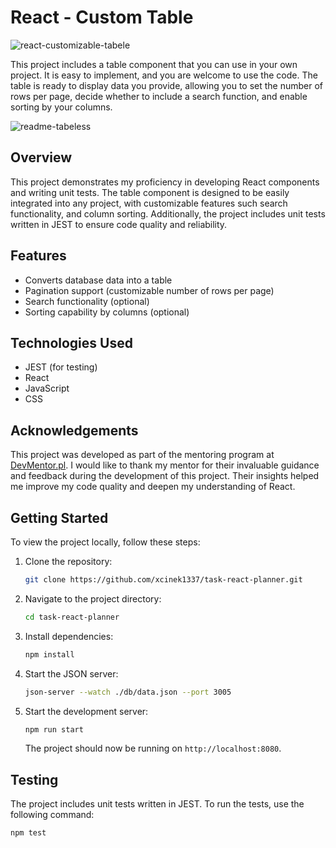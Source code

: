 # React - Custom Table
![react-customizable-tabele](https://github.com/xcinek1337/react-custom-table/assets/125750465/634df96d-f892-4837-9edb-2240ceeb3786)

This project includes a table component that you can use in your own project. It is easy to implement, and you are welcome to use the code. The table is ready to display data you provide, allowing you to set the number of rows per page, decide whether to include a search function, and enable sorting by your columns.

![readme-tabeless](https://github.com/xcinek1337/react-custom-table/assets/125750465/a11659ff-1d49-48b5-9b35-f04705feff44)

## Overview

This project demonstrates my proficiency in developing React components and writing unit tests. The table component is designed to be easily integrated into any project, with customizable features such search functionality, and column sorting. Additionally, the project includes unit tests written in JEST to ensure code quality and reliability.

## Features

- Converts database data into a table
- Pagination support (customizable number of rows per page)
- Search functionality (optional)
- Sorting capability by columns (optional)

## Technologies Used

- JEST (for testing)
- React
- JavaScript
- CSS

## Acknowledgements

This project was developed as part of the mentoring program at [DevMentor.pl](https://devmentor.pl). I would like to thank my mentor for their invaluable guidance and feedback during the development of this project. Their insights helped me improve my code quality and deepen my understanding of React.

## Getting Started

To view the project locally, follow these steps:

1. Clone the repository:
    ```sh
    git clone https://github.com/xcinek1337/task-react-planner.git
    ```
2. Navigate to the project directory:
    ```sh
    cd task-react-planner
    ```
3. Install dependencies:
    ```sh
    npm install
    ```
4. Start the JSON server:
    ```sh
    json-server --watch ./db/data.json --port 3005
    ```
5. Start the development server:
    ```sh
    npm run start
    ```
    The project should now be running on `http://localhost:8080`.
## Testing

The project includes unit tests written in JEST. To run the tests, use the following command:

```sh
npm test
```



